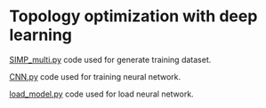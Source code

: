 # Topology optimization with deep learning

[SIMP_multi.py](https://github.com/kssgarcia/DeepLearningOpt/blob/main/simp/SIMP_multi.py) code used for generate training dataset.

[CNN.py](https://github.com/kssgarcia/DeepLearningOpt/blob/main/neural_network/CNN.py) code used for training neural network.

[load_model.py](https://github.com/kssgarcia/DeepLearningOpt/blob/main/neural_network/CNN2.py) code used for load neural network.
